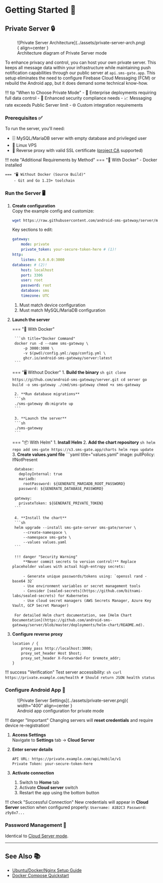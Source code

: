 # Getting Started 🚀

## Private Server 🔒

<figure markdown>
   ![Private Server Architecture](../assets/private-server-arch.png){ align=center }
   <figcaption>Architecture diagram of Private Server mode</figcaption>
</figure>

To enhance privacy and control, you can host your own private server. This keeps all message data within your infrastructure while maintaining push notification capabilities through our public server at `api.sms-gate.app`. This setup eliminates the need to configure Firebase Cloud Messaging (FCM) or rebuild the Android app, but it does demand some technical know-how.

!!! tip "When to Choose Private Mode"
    - 🏢 Enterprise deployments requiring full data control
    - 🔐 Enhanced security compliance needs
    - 📈 Messaging rate exceeds Public Server limit
    - 🌐 Custom integration requirements

### Prerequisites ✅

To run the server, you'll need:

- 🗄️ MySQL/MariaDB server with empty database and privileged user
- 🐧 Linux VPS
- 🔄 Reverse proxy with valid SSL certificate ([project CA](../services/ca.md) supported)

!!! note "Additional Requirements by Method"
    === "🐳 With Docker"
        - Docker installed

    === "🖥️ Without Docker (Source Build)"
        - Git and Go 1.23+ toolchain

### Run the Server 🖥️

1. **Create configuration**  
    Copy the example config and customize:
    ```sh title="Get config.yml template"
    wget https://raw.githubusercontent.com/android-sms-gateway/server/master/configs/config.example.yml -O config.yml
    ```
    Key sections to edit:
    ```yaml
    gateway:
        mode: private
        private_token: your-secure-token-here # (1)!
    http:
        listen: 0.0.0.0:3000
    database: # (2)!
        host: localhost
        port: 3306
        user: root
        password: root
        database: sms
        timezone: UTC
    ```
    1. Must match device configuration
    2. Must match MySQL/MariaDB configuration

2. **Launch the server**  

    === "🐳 With Docker"

        ```sh title="Docker Command"
        docker run -d --name sms-gateway \
            -p 3000:3000 \
            -v $(pwd)/config.yml:/app/config.yml \
            ghcr.io/android-sms-gateway/server:latest
        ```

    === "🖥️ Without Docker"
        1. **Build the binary**
        ```sh
        git clone https://github.com/android-sms-gateway/server.git
        cd server
        go build -o sms-gateway ./cmd/sms-gateway
        chmod +x sms-gateway
        ```

        2. **Run database migrations**
        ```sh
        ./sms-gateway db:migrate up
        ```

        3. **Launch the server**
        ```sh
        ./sms-gateway
        ```

    === "📦 With Helm"
        1. **Install Helm**
        2. **Add the chart repository**
        ```sh
        helm repo add sms-gate https://s3.sms-gate.app/charts
        helm repo update
        ```
        3. **Create values.yaml file**
        ```yaml title="values.yaml"
        image:
          pullPolicy: IfNotPresent
        
        database:
          deployInternal: true
          mariadb:
            rootPassword: ${GENERATE_MARIADB_ROOT_PASSWORD}
          password: ${GENERATE_DATABASE_PASSWORD}
        
        gateway:
          privateToken: ${GENERATE_PRIVATE_TOKEN}
        ```

        4. **Install the chart**
        ```sh
        helm upgrade --install sms-gate-server sms-gate/server \
            --create-namespace \
            --namespace sms-gate \
            --values values.yaml
        ```

        !!! danger "Security Warning"
            **Never commit secrets to version control!** Replace placeholder values with actual high-entropy secrets:
            
            - Generate unique passwords/tokens using: `openssl rand -base64 32`
            - Use environment variables or secret management tools
            - Consider [sealed-secrets](https://github.com/bitnami-labs/sealed-secrets) for Kubernetes
            - Use cloud secret managers (AWS Secrets Manager, Azure Key Vault, GCP Secret Manager)

        For detailed Helm chart documentation, see [Helm Chart Documentation](https://github.com/android-sms-gateway/server/blob/master/deployments/helm-chart/README.md).



3. **Configure reverse proxy**  
    ```nginx title="Example Nginx Config"
    location / {
        proxy_pass http://localhost:3000;
        proxy_set_header Host $host;
        proxy_set_header X-Forwarded-For $remote_addr;
    }
    ```

!!! success "Verification"
    Test server accessibility:
    ```sh
    curl https://private.example.com/health
    # Should return JSON health status
    ```

### Configure Android App 📱

<figure markdown>
   ![Private Server Settings](../assets/private-server.png){ width="400" align=center }
   <figcaption>Android app configuration for private mode</figcaption>
</figure>

!!! danger "Important"
    Changing servers will **reset credentials** and require device re-registration!

1. **Access Settings**  
    Navigate to **Settings** tab → **Cloud Server**

2. **Enter server details**  
    ```text
    API URL: https://private.example.com/api/mobile/v1
    Private Token: your-secure-token-here
    ```

3. **Activate connection**  
    1. Switch to **Home** tab
    2. Activate **Cloud server** switch
    3. Restart the app using the bottom button

!!! check "Successful Connection"
    New credentials will appear in **Cloud Server** section when configured properly:
    ```
    Username: A1B2C3
    Password:  z9y8x7...
    ```

### Password Management 🔑

Identical to [Cloud Server mode](public-cloud-server.md#password-management).

---

## See Also 📚

- [Ubuntu/Docker/Nginx Setup Guide](https://github.com/capcom6/android-sms-gateway/discussions/50)
- [Docker Compose Quickstart](https://github.com/android-sms-gateway/server/tree/master/deployments/docker-compose-proxy)
